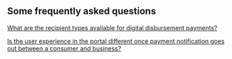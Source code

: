 ## Some frequently asked questions

[What are the recipient types available for digital disbursement payments?](?path=docs/faq/ans/recipientTypes.md)

[Is the user experience in the portal different once payment notification goes out between a consumer and business?](?path=docs/faq/ans/usrExp.md&branch=develop)
